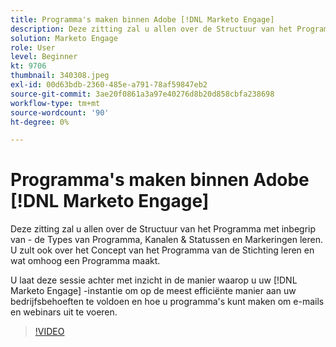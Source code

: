 ```yaml
---
title: Programma's maken binnen Adobe [!DNL Marketo Engage]
description: Deze zitting zal u allen over de Structuur van het Programma met inbegrip van - de Types van Programma, Kanalen & Statussen en Markeringen leren.
solution: Marketo Engage
role: User
level: Beginner
kt: 9706
thumbnail: 340308.jpeg
exl-id: 00d63bdb-2360-485e-a791-78af59847eb2
source-git-commit: 3ae20f0861a3a97e40276d8b20d858cbfa238698
workflow-type: tm+mt
source-wordcount: '90'
ht-degree: 0%

---
```


# Programma&#39;s maken binnen Adobe [!DNL Marketo Engage]

Deze zitting zal u allen over de Structuur van het Programma met inbegrip van - de Types van Programma, Kanalen &amp; Statussen en Markeringen leren. U zult ook over het Concept van het Programma van de Stichting leren en wat omhoog een Programma maakt.

U laat deze sessie achter met inzicht in de manier waarop u uw [!DNL Marketo Engage] -instantie om op de meest efficiënte manier aan uw bedrijfsbehoeften te voldoen en hoe u programma&#39;s kunt maken om e-mails en webinars uit te voeren.

>[!VIDEO](https://video.tv.adobe.com/v/340308/?quality=12&learn=on)

